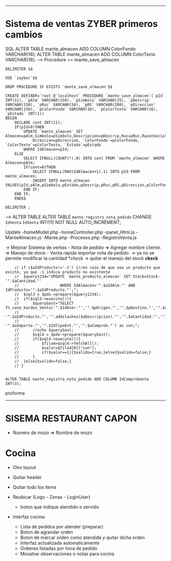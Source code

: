 -------------------
# Sistema de ventas ZYBER primeros cambios
SQL
    ALTER TABLE mante_almacen ADD COLUMN ColorFondo VARCHAR(16);
    ALTER TABLE mante_almacen ADD COLUMN ColorTexto VARCHAR(16);
--> Procedure == mante_save_almacen

    DELIMITER $$

    USE `zayber`$$

    DROP PROCEDURE IF EXISTS `mante_save_almacen`$$

    CREATE DEFINER=`root`@`localhost` PROCEDURE `mante_save_almacen`(`pId` INT(11), `pAlm` VARCHAR(150), `pSimbolo` VARCHAR(25), `pDescrip` VARCHAR(150), `pRuc` VARCHAR(50), `pRS` VARCHAR(200), `pDireccion` VARCHAR(150), `pColorFondo` VARCHAR(16), `pColorTexto` VARCHAR(16),   `pEstado` INT(1))
    BEGIN
        DECLARE cont INT(11);
        IF(pId>0)THEN
            UPDATE `mante_almacen` SET Almacen=pAlm,Simbolo=pSimbolo,Descripcion=pDescrip,Ruc=pRuc,RazonSocial=pRS,
                Direccion=pDireccion, `ColorFondo`=pColorFondo, `ColorTexto`=pColorTexto, `Estado`=pEstado
            WHERE IdAlmacen=pId;
        ELSE
            SELECT IFNULL(COUNT(*),0) INTO cont FROM `mante_almacen` WHERE Almacen=pAlm;
            IF(cont=0)THEN
                SELECT IFNULL(MAX(IdAlmacen+1),1) INTO pId FROM mante_almacen;
                INSERT INTO mante_almacen VALUES(pId,pAlm,pSimbolo,pEstado,pDescrip,pRuc,pRS,pDireccion,pColorFondo,pColorTexto);
            END IF;
        END IF;
        END$$

    DELIMITER ;

--> ALTER TABLE
    ALTER TABLE `mante_registro_nota_pedido` CHANGE `IdVenta` `IdVenta` INT(11) NOT NULL AUTO_INCREMENT;

Update
    -homeModel.php
    -homeController.php
    -panel_Html.js
    -ManteAlmacen.js
    -Mante.php
    -Procesos.php
    -RegistroVenta.js

-> Mejorar Sistema de ventas
    - Nota de pedido => Agregar nombre cliente.
                     => Manejo de stock
    - Venta rapida importar nota de pedido.
        -> ya no se permite modificar la cantidad **check*
        -> quitar el manejo del stock **ckeck**

        // if ($aIdProducto!='-1') {//en caso de que sea un producto que existe, ya que -1 indica producto no existente
        // 	$query1234="UPDATE `mante_producto_almacen` SET Stock=Stock-'".$aCantidad."'
        // 					WHERE IdAlmacen='".$aIdAlm."' AND IdProducto='".$aIdProducto."';";
        // 	$sql3 = $pdo->prepare($query1234);
        // 	if($sql3->execute()){
        // 		$queryGast="SELECT fn_save_kardex_Venta('".$IdUser."','".$pOrigen."','".$pDestino."','".$aIdAlm."',
        // 					'".$aIdProducto."','".addslashes($aDescripcion)."','".$aCantidad."','".$aPU."',
        // 					'".$aImporte."','".$IdTipoEnt."','".$aComprob."') as con;";
        // 		//echo $queryGast;
        // 		$sql4 = $pdo->prepare($queryGast);				
        // 		if($sql4->execute()){
        // 			$fila4=$sql4->fetchAll();
        // 			$valor=$fila4[0]["con"];
        // 			if($valor==1){$valido=true;}else{$valido=false;}
        // 		}
        // 	}else{$valido=false;}
        // }


    ALTER TABLE mante_registro_nota_pedido ADD COLUMN IdComprobante INT(3);    


proforma

-----------------------------------------------------------------------------------------------
# SISEMA RESTAURANT CAPON
- Numero de mozo => Nombre de mozo
# Cocina
- Otro layout
- Quitar header
- Quitar todo los items
- Reubicar (Logo - Zonas - LoginUser)
    - boton que indique atendido o servido


- Interfaz cocina:
	* Lista de pedidos por atender (preparar)
	* Boton de agrandar orden
	* Boton de marcar orden como atendida y quitar dicha orden
	* Interfaz actualizada automaticamente
	* Ordenes listadas por hora de pedido
	* Mosatrar observaciones o notas para cocina